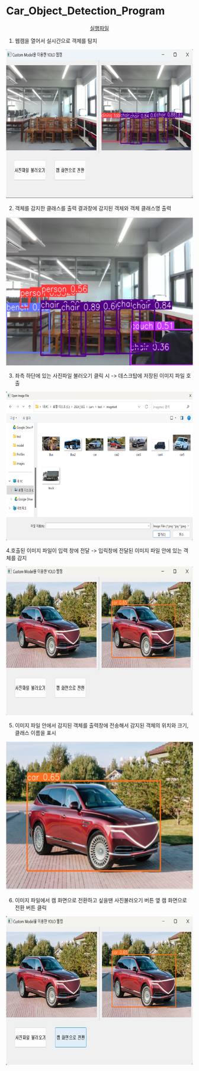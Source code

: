 # Car_Object_Detection_Program

<p align="center">  <a href="https://github.com/SongSeungGun/Car_Object_Detection_Program/blob/main/cam.py"> 실행파일 </a>  </p>

1. 웹캠을 열어서 실시간으로 객체를 탐지  <br>
<p align="center">
<img src="./myModels/cam_img_1.png" alt="Image 1" width="700" height="400">
<br>
</p>

2. 객체를 감지한 클래스를 출력 결과창에 감지된 객체와 객체 클래스명 출력
<p align="center">
<img src="./myModels/cam_img_2.png" alt="Image 2" width="700" height="400">
<br>
</p>

3. 좌측 하단에 있는 사진파일 불러오기 클릭 시 -> 데스크탑에 저장된 이미지 파일 호출
<p align="center">
<img src="./myModels/cam_img_3.png" alt="Image 3" width="700" height="400">
<br>
</p>

4.호출된 이미지 파일이 입력 창에 전달 -> 입릭창에 전달된 이미지 파일 안에 있는 객체를 감지
<p align="center">
<img src="./myModels/cam_img_4.png" alt="Image 4" width="700" height="400">
<br>
</p>

5. 이미지 파일 안에서 감지된 객체를 출력창에 전송해서 감지된 객체의 위치와 크기, 클래스 이름을 표시
<p align="center">
<img src="./myModels/cam_img_5.png" alt="Image 5" width="700" height="400">
<br>
</p>

6. 이미지 파일에서 캠 화면으로 전환하고 싶을땐 사진불러오기 버튼 옆 캠 화면으로 전환 버튼 클릭
<p align="center">
<img src="./myModels/cam_img_6.png" alt="Image 6" width="700" height="400">
<br>
</p>
